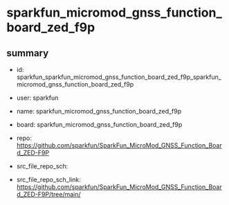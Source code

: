 # sparkfun_micromod_gnss_function_board_zed_f9p
 
## summary 
* id: sparkfun_sparkfun_micromod_gnss_function_board_zed_f9p_sparkfun_micromod_gnss_function_board_zed_f9p
* user: sparkfun
* name: sparkfun_micromod_gnss_function_board_zed_f9p
* board: sparkfun_micromod_gnss_function_board_zed_f9p
* repo: https://github.com/sparkfun/SparkFun_MicroMod_GNSS_Function_Board_ZED-F9P



* src_file_repo_sch: 
* src_file_repo_sch_link: https://github.com/sparkfun/SparkFun_MicroMod_GNSS_Function_Board_ZED-F9P/tree/main/




